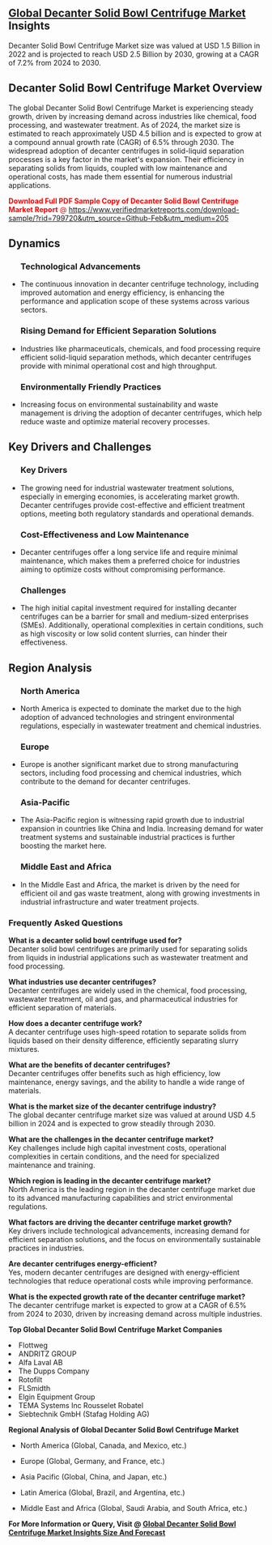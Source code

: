 <h2><a href="https://www.verifiedmarketreports.com/download-sample/?rid=799720&amp;utm_source=Github&amp;utm_medium=205" target="_blank">Global Decanter Solid Bowl Centrifuge Market</a> Insights</h2><p>Decanter Solid Bowl Centrifuge Market size was valued at USD 1.5 Billion in 2022 and is projected to reach USD 2.5 Billion by 2030, growing at a CAGR of 7.2% from 2024 to 2030.</p><p><h2>Decanter Solid Bowl Centrifuge Market Overview</h2> <p>The global Decanter Solid Bowl Centrifuge Market is experiencing steady growth, driven by increasing demand across industries like chemical, food processing, and wastewater treatment. As of 2024, the market size is estimated to reach approximately USD 4.5 billion and is expected to grow at a compound annual growth rate (CAGR) of 6.5% through 2030. The widespread adoption of decanter centrifuges in solid-liquid separation processes is a key factor in the market's expansion. Their efficiency in separating solids from liquids, coupled with low maintenance and operational costs, has made them essential for numerous industrial applications.</p> <p><p><span class=""><span style="color: #ff0000;"><strong>Download Full PDF Sample Copy of Decanter Solid Bowl Centrifuge Market Report</strong> @ </span><a href="https://www.verifiedmarketreports.com/download-sample/?rid=799720&amp;utm_source=Github-Feb&amp;utm_medium=205" target="_blank">https://www.verifiedmarketreports.com/download-sample/?rid=799720&amp;utm_source=Github-Feb&amp;utm_medium=205</a></span></p></p> <h2>Dynamics</h2> <ul> <h3>Technological Advancements</h3> <li>The continuous innovation in decanter centrifuge technology, including improved automation and energy efficiency, is enhancing the performance and application scope of these systems across various sectors.</li> <h3>Rising Demand for Efficient Separation Solutions</h3> <li>Industries like pharmaceuticals, chemicals, and food processing require efficient solid-liquid separation methods, which decanter centrifuges provide with minimal operational cost and high throughput.</li> <h3>Environmentally Friendly Practices</h3> <li>Increasing focus on environmental sustainability and waste management is driving the adoption of decanter centrifuges, which help reduce waste and optimize material recovery processes.</li> </ul> <h2>Key Drivers and Challenges</h2> <ul> <h3>Key Drivers</h3> <li>The growing need for industrial wastewater treatment solutions, especially in emerging economies, is accelerating market growth. Decanter centrifuges provide cost-effective and efficient treatment options, meeting both regulatory standards and operational demands.</li> <h3>Cost-Effectiveness and Low Maintenance</h3> <li>Decanter centrifuges offer a long service life and require minimal maintenance, which makes them a preferred choice for industries aiming to optimize costs without compromising performance.</li> <h3>Challenges</h3> <li>The high initial capital investment required for installing decanter centrifuges can be a barrier for small and medium-sized enterprises (SMEs). Additionally, operational complexities in certain conditions, such as high viscosity or low solid content slurries, can hinder their effectiveness.</li> </ul> <h2>Region Analysis</h2> <ul> <h3>North America</h3> <li>North America is expected to dominate the market due to the high adoption of advanced technologies and stringent environmental regulations, especially in wastewater treatment and chemical industries.</li> <h3>Europe</h3> <li>Europe is another significant market due to strong manufacturing sectors, including food processing and chemical industries, which contribute to the demand for decanter centrifuges.</li> <h3>Asia-Pacific</h3> <li>The Asia-Pacific region is witnessing rapid growth due to industrial expansion in countries like China and India. Increasing demand for water treatment systems and sustainable industrial practices is further boosting the market here.</li> <h3>Middle East and Africa</h3> <li>In the Middle East and Africa, the market is driven by the need for efficient oil and gas waste treatment, along with growing investments in industrial infrastructure and water treatment projects.</li> </ul> <h3>Frequently Asked Questions</h3> <p><strong>What is a decanter solid bowl centrifuge used for?</strong><br>Decanter solid bowl centrifuges are primarily used for separating solids from liquids in industrial applications such as wastewater treatment and food processing.</p> <p><strong>What industries use decanter centrifuges?</strong><br>Decanter centrifuges are widely used in the chemical, food processing, wastewater treatment, oil and gas, and pharmaceutical industries for efficient separation of materials.</p> <p><strong>How does a decanter centrifuge work?</strong><br>A decanter centrifuge uses high-speed rotation to separate solids from liquids based on their density difference, efficiently separating slurry mixtures.</p> <p><strong>What are the benefits of decanter centrifuges?</strong><br>Decanter centrifuges offer benefits such as high efficiency, low maintenance, energy savings, and the ability to handle a wide range of materials.</p> <p><strong>What is the market size of the decanter centrifuge industry?</strong><br>The global decanter centrifuge market size was valued at around USD 4.5 billion in 2024 and is expected to grow steadily through 2030.</p> <p><strong>What are the challenges in the decanter centrifuge market?</strong><br>Key challenges include high capital investment costs, operational complexities in certain conditions, and the need for specialized maintenance and training.</p> <p><strong>Which region is leading in the decanter centrifuge market?</strong><br>North America is the leading region in the decanter centrifuge market due to its advanced manufacturing capabilities and strict environmental regulations.</p> <p><strong>What factors are driving the decanter centrifuge market growth?</strong><br>Key drivers include technological advancements, increasing demand for efficient separation solutions, and the focus on environmentally sustainable practices in industries.</p> <p><strong>Are decanter centrifuges energy-efficient?</strong><br>Yes, modern decanter centrifuges are designed with energy-efficient technologies that reduce operational costs while improving performance.</p> <p><strong>What is the expected growth rate of the decanter centrifuge market?</strong><br>The decanter centrifuge market is expected to grow at a CAGR of 6.5% from 2024 to 2030, driven by increasing demand across multiple industries.</p> </p><p><strong>Top Global Decanter Solid Bowl Centrifuge Market Companies</strong></p><div data-test-id=""><p><li>Flottweg</li><li> ANDRITZ GROUP</li><li> Alfa Laval AB</li><li> The Dupps Company</li><li> Rotofilt</li><li> FLSmidth</li><li> Elgin Equipment Group</li><li> TEMA Systems Inc Rousselet Robatel</li><li> Siebtechnik GmbH (Stafag Holding AG)</li></p><div><strong>Regional Analysis of&nbsp;Global Decanter Solid Bowl Centrifuge Market</strong></div><ul><li dir="ltr"><p dir="ltr">North America&nbsp;(Global, Canada, and Mexico, etc.)</p></li><li dir="ltr"><p dir="ltr">Europe (Global, Germany, and France, etc.)</p></li><li dir="ltr"><p dir="ltr">Asia Pacific&nbsp;(Global, China, and Japan, etc.)</p></li><li dir="ltr"><p dir="ltr">Latin America&nbsp;(Global, Brazil, and Argentina, etc.)</p></li><li dir="ltr">Middle East and Africa&nbsp;(Global, Saudi Arabia, and South Africa, etc.)</li></ul><p><strong>For More Information or Query, Visit @&nbsp;</strong><strong><a href="https://www.verifiedmarketreports.com/product/decanter-solid-bowl-centrifuge-market/?utm_source=Github&amp;utm_medium=205" target="_blank">Global Decanter Solid Bowl Centrifuge Market Insights Size And Forecast</a></strong></p></div>
